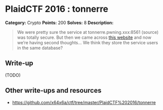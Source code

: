 # PlaidCTF 2016 : tonnerre

**Category:** Crypto
**Points:** 200
**Solves:** 8
**Description:**

> We were pretty sure the service at tonnerre.pwning.xxx:8561 (source) was totally secure. But then we came across [this website](http://tonnerre.pwning.xxx:8560/) and now we’re having second thoughts... We think they store the service users in the same database?

## Write-up

(TODO)

## Other write-ups and resources

* <https://github.com/x64x6a/ctf/tree/master/PlaidCTF%202016/tonnerre>
